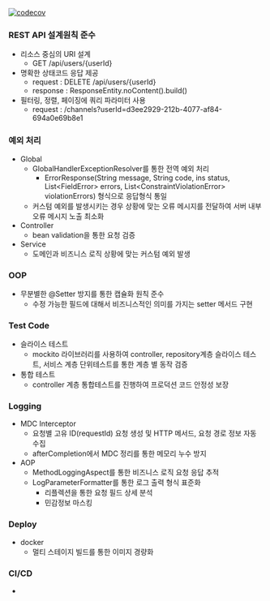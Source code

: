 
[![codecov](https://codecov.io/github/kdfasdf/4-sprint-mission/branch/sprint8/graph/badge.svg?token=Z4ZWRVXB5J)](https://codecov.io/github/kdfasdf/4-sprint-mission)
### REST API 설계원칙 준수
- 리소스 중심의 URI 설계
  - GET /api/users/{userId}
- 명확한 상태코드 응답 제공
  - request : DELETE /api/users/{userId}
  - response : ResponseEntity.noContent().build()
- 필터링, 정렬, 페이징에 쿼리 파라미터 사용
  - request : /channels?userId=d3ee2929-212b-4077-af84-694a0e69b8e1

### 예외 처리
- Global
  - GlobalHandlerExceptionResolver를 통한 전역 예외 처리
    - ErrorResponse(String message, String code, ins status, List\<FieldError> errors, List\<ConstraintViolationError> violationErrors) 형식으로 응답형식 통일
  - 커스텀 예외를 발생시키는 경우 상황에 맞는 오류 메시지를 전달하여 서버 내부 오류 메시지 노출 최소화
- Controller
  - bean validation을 통한 요청 검증
- Service
  - 도메인과 비즈니스 로직 상황에 맞는 커스텀 예외 발생

### OOP
- 무분별한 @Setter 방지를 통한 캡슐화 원칙 준수
  - 수정 가능한 필드에 대해서 비즈니스적인 의미를 가지는 setter 메서드 구현

### Test Code
- 슬라이스 테스트
  - mockito 라이브러리를 사용하여 controller, repository계층 슬라이스 테스트, 서비스 계층 단위테스트를 통한 계층 별 동작 검증
- 통합 테스트
  - controller 계층 통합테스트를 진행하여 프로덕션 코드 안정성 보장

### Logging
- MDC Interceptor
  - 요청별 고유 ID(requestId) 요청 생성 및 HTTP 메서드, 요청 경로 정보 자동 수집
  - afterCompletion에서 MDC 정리를 통한 메모리 누수 방지
- AOP
  - MethodLoggingAspect를 통한 비즈니스 로직 요청 응답 추적
  - LogParameterFormatter를 통한 로그 출력 형식 표준화
    - 리플렉션을 통한 요청 필드 상세 분석
    - 민감정보 마스킹

### Deploy
- docker
  - 멀티 스테이지 빌드를 통한 이미지 경량화

### CI/CD
  - 

